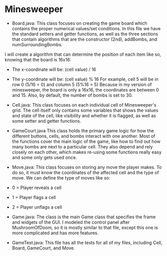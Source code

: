 # Minesweeper

- Board.java: This class focuses on creating the game board which contains
the proper numerical values/set conditions. In this file we have the standard
setters and getter functions, as well as the three sections that contain algorithms
that are the constructor (2nd), addBombs, and numSurroundingBombs.

I will create a algorithm that can determine the position of each item like
so, knowing that the board is 16x16:
- The x-coordinate will be: (cell value) / 16
- The y-coordinate will be: (cell value) % 16
For example, cell 5 will be in row 0 (5/16 = 0) and column 5 (5%16 = 5)
Because in my version of minesweeper, the board is only a 16x16, the
coordinates are between 0 and 15. Also, by default, the number of bombs is
set to 30.

- Cell.java: This class focuses on each individual cell of Minesweeper's grid.
The cell itself only contains some variables that shows the values and state
of the cell, like visibility and whether it is flagged, as well as some setter
and getter functions.

- GameCourt.java This class holds the primary game logic for how the different
buttons, cells, and bombs interact with one another. Most of the functions cover
the main logic of the game, like how to find out how many bombs are next to a
particular cell. They also depend and rely closely on each other, which makes
re-using some functions really easy and some only gets used once.

- Move.java: This class focuses on storing any move the player makes. To do so,
it must know the coordinates of the affected cell and the type of move. We can
define the type of moves like so:
- 0 = Player reveals a cell
- 1 = Player flags a cell
- 2 = Player unflags a cell

- Game.java: The class is the main Game class that specifies the frame and widgets
of the GUI. I modeled the control panel after MushroomOfDoom, so it is mostly
similar to that file, except this one is more complicated and has more features.

- GameTest.java: This file has all the tests for all of my files, including
Cell, Board, GameCourt, and Move.
